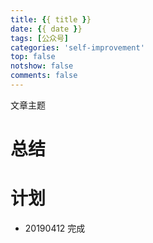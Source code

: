 ```yaml
---
title: {{ title }}
date: {{ date }}
tags: [公众号]
categories: 'self-improvement'
top: false
notshow: false
comments: false
---
```


文章主题

<!-- more -->

# 总结

# 计划

- 20190412 完成


